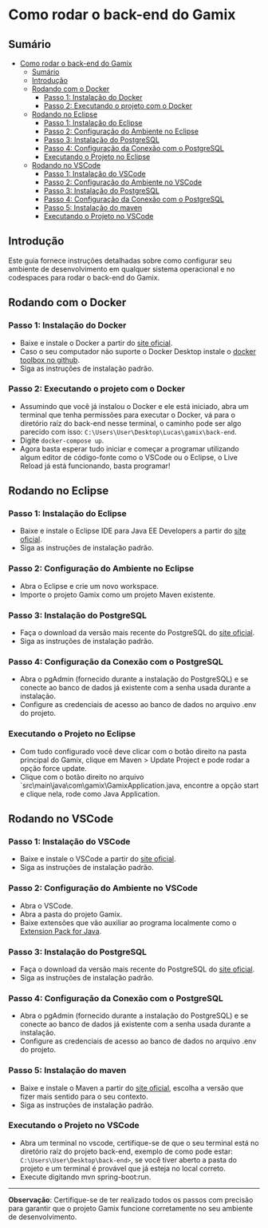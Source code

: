 # Como rodar o back-end do Gamix

## Sumário
- [Como rodar o back-end do Gamix](#como-rodar-o-back-end-do-gamix)
  - [Sumário](#sumário)
  - [Introdução](#introdução)
  - [Rodando com o Docker](#rodando-com-o-docker)
    - [Passo 1: Instalação do Docker](#passo-1-instalação-do-docker)
    - [Passo 2: Executando o projeto com o Docker](#passo-2-executando-o-projeto-com-o-docker)
  - [Rodando no Eclipse](#rodando-no-eclipse)
    - [Passo 1: Instalação do Eclipse](#passo-1-instalação-do-eclipse)
    - [Passo 2: Configuração do Ambiente no Eclipse](#passo-2-configuração-do-ambiente-no-eclipse)
    - [Passo 3: Instalação do PostgreSQL](#passo-3-instalação-do-postgresql)
    - [Passo 4: Configuração da Conexão com o PostgreSQL](#passo-4-configuração-da-conexão-com-o-postgresql)
    - [Executando o Projeto no Eclipse](#executando-o-projeto-no-eclipse)
  - [Rodando no VSCode](#rodando-no-vscode)
    - [Passo 1: Instalação do VSCode](#passo-1-instalação-do-vscode)
    - [Passo 2: Configuração do Ambiente no VSCode](#passo-2-configuração-do-ambiente-no-vscode)
    - [Passo 3: Instalação do PostgreSQL](#passo-3-instalação-do-postgresql-1)
    - [Passo 4: Configuração da Conexão com o PostgreSQL](#passo-4-configuração-da-conexão-com-o-postgresql-1)
    - [Passo 5: Instalação do maven](#passo-5-instalação-do-maven)
    - [Executando o Projeto no VSCode](#executando-o-projeto-no-vscode)

## Introdução
Este guia fornece instruções detalhadas sobre como configurar seu ambiente de desenvolvimento em qualquer sistema operacional e no codespaces para rodar o back-end do Gamix.

## Rodando com o Docker

### Passo 1: Instalação do Docker
- Baixe e instale o Docker a partir do [site oficial](https://www.docker.com/products/docker-desktop/).
- Caso o seu computador não suporte o Docker Desktop instale o [docker toolbox no github](https://github.com/docker-archive/toolbox/releases).
- Siga as instruções de instalação padrão.

### Passo 2: Executando o projeto com o Docker
- Assumindo que você já instalou o Docker e ele está iniciado, abra um terminal que tenha permissões para executar o Docker, vá para o diretório raíz do back-end nesse terminal, o caminho pode ser algo parecido com isso: `C:\Users\User\Desktop\Lucas\gamix\back-end`.
- Digite `docker-compose up`.
- Agora basta esperar tudo iniciar e começar a programar utilizando algum editor de código-fonte como o VSCode ou o Eclipse, o Live Reload já está funcionando, basta programar! 

## Rodando no Eclipse

### Passo 1: Instalação do Eclipse
- Baixe e instale o Eclipse IDE para Java EE Developers a partir do [site oficial](https://www.eclipse.org/downloads/packages/release/2023-09/r).
- Siga as instruções de instalação padrão.

### Passo 2: Configuração do Ambiente no Eclipse
- Abra o Eclipse e crie um novo workspace.
- Importe o projeto Gamix como um projeto Maven existente.

### Passo 3: Instalação do PostgreSQL
- Faça o download da versão mais recente do PostgreSQL do [site oficial](https://www.postgresql.org/download/).
- Siga as instruções de instalação padrão.

### Passo 4: Configuração da Conexão com o PostgreSQL
- Abra o pgAdmin (fornecido durante a instalação do PostgreSQL) e se conecte ao banco de dados já existente com a senha usada durante a instalação.
- Configure as credenciais de acesso ao banco de dados no arquivo .env do projeto.

### Executando o Projeto no Eclipse
- Com tudo configurado você deve clicar com o botão direito na pasta principal do Gamix, clique em Maven > Update Project e pode rodar a opção force update.
- Clique com o botão direito no arquivo `src\main\java\com\gamix\GamixApplication.java, encontre a opção start e clique nela, rode como Java Application.

## Rodando no VSCode

### Passo 1: Instalação do VSCode
- Baixe e instale o VSCode a partir do [site oficial](https://code.visualstudio.com/download).
- Siga as instruções de instalação padrão.

### Passo 2: Configuração do Ambiente no VSCode
- Abra o VSCode.
- Abra a pasta do projeto Gamix.
- Baixe extensões que vão auxiliar ao programa localmente como o [Extension Pack for Java](https://marketplace.visualstudio.com/items?itemName=vscjava.vscode-java-pack).

### Passo 3: Instalação do PostgreSQL
- Faça o download da versão mais recente do PostgreSQL do [site oficial](https://www.postgresql.org/download/).
- Siga as instruções de instalação padrão.

### Passo 4: Configuração da Conexão com o PostgreSQL
- Abra o pgAdmin (fornecido durante a instalação do PostgreSQL) e se conecte ao banco de dados já existente com a senha usada durante a instalação.
- Configure as credenciais de acesso ao banco de dados no arquivo .env do projeto.

### Passo 5: Instalação do maven
- Baixe e instale o Maven a partir do [site oficial](https://maven.apache.org/download.cgi), escolha a versão que fizer mais sentido para o seu contexto.
- Siga as instruções de instalação padrão.

### Executando o Projeto no VSCode
- Abra um terminal no vscode, certifique-se de que o seu terminal está no diretório raíz do projeto back-end, exemplo de como pode estar: `C:\Users\User\Desktop\back-end>`, se você tiver aberto a pasta do projeto e um terminal é provável que já esteja no local correto.
- Execute digitando mvn spring-boot:run.

---

**Observação**: Certifique-se de ter realizado todos os passos com precisão para garantir que o projeto Gamix funcione corretamente no seu ambiente de desenvolvimento.